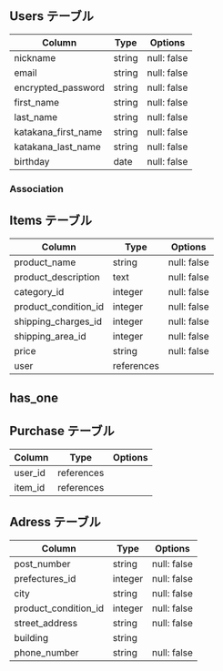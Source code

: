 ## Users テーブル

| Column              | Type   | Options     |
| ------------------- | ------ | ----------- |
| nickname            | string | null: false |
| email               | string | null: false |
| encrypted_password  | string | null: false |
| first_name          | string | null: false |
| last_name           | string | null: false |
| katakana_first_name | string | null: false |
| katakana_last_name  | string | null: false |
| birthday            | date   | null: false |

### Association

## Items テーブル

| Column               | Type       | Options     |
| -------------------- | ---------- | ----------- |
| product_name         | string     | null: false |
| product_description  | text       | null: false |
| category_id          | integer    | null: false |
| product_condition_id | integer    | null: false |
| shipping_charges_id  | integer    | null: false |
| shipping_area_id     | integer    | null: false |
| price                | string     | null: false |
| user                 | references |             |

## has_one

## Purchase テーブル

| Column              | Type       | Options     |
| ------------------- | ---------- | ----------- |
| user_id             | references |             |
| item_id             | references |             |

## Adress テーブル

| Column               | Type       | Options     |
| -------------------- | ---------- | ----------- |
| post_number          | string     | null: false |
| prefectures_id       | integer    | null: false |
| city                 | string     | null: false |
| product_condition_id | integer    | null: false |
| street_address       | string     | null: false |
| building             | string     |             |
| phone_number         | string     | null: false |
